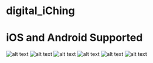 # digital_iChing
# iOS and Android Supported

 ![alt text](https://github.com/oatleals/digital_iChing/blob/48c103b40750858f64be2a0b2323a1e72d45d8d5/examples/image.png)
  ![alt text](https://github.com/oatleals/digital_iChing/blob/48c103b40750858f64be2a0b2323a1e72d45d8d5/examples/image%20(1).png)
   ![alt text](https://github.com/oatleals/digital_iChing/blob/c0a0ebc225dc28bf54decf28f14459c08352bab4/examples/image%20(2).png)
    ![alt text](https://github.com/oatleals/digital_iChing/blob/48c103b40750858f64be2a0b2323a1e72d45d8d5/examples/image%20(3).png)
     ![alt text](https://github.com/oatleals/digital_iChing/blob/48c103b40750858f64be2a0b2323a1e72d45d8d5/examples/image%20(4).png)
      ![alt text](https://github.com/oatleals/digital_iChing/blob/48c103b40750858f64be2a0b2323a1e72d45d8d5/examples/image%20(5).png)
